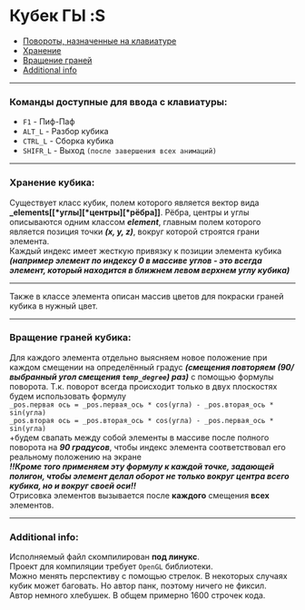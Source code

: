 # Кубек ГЫ :S
* [Повороты, назначенные на клавиатуре](#keyboard)
* [Хранение](#storage)
* [Вращение граней](#rotate)
* [Additional info](#add_info)
***
### <a name="keyboard">Команды доступные для ввода с клавиатуры:</a>
 * `F1` - Пиф-Паф
 * `ALT_L` - Разбор кубика
 * `CTRL_L` - Сборка кубика
 * `SHIFR_L` - Выход `(после завершения всех анимаций)`
***
### <a name="storage">Хранение кубика:</a>
Существует класс кубик, полем которого является вектор вида **_elements[[\*углы][\*центры][\*рёбра]]**. Рёбра, центры и углы описываются одним классом ***element***, главным полем которого является позиция точки ***(x, y, z)***, вокруг которой строятся грани элемента.  
Каждый индекс имеет жесткую привязку к позиции элемента кубика ***(например элемент по индексу 0 в массиве углов - это всегда элемент, который находится в ближнем левом верхнем углу кубика)***
***
Также в классе элемента описан массив цветов для покраски граней кубика в нужный цвет.

***
### <a name="rotate">Вращение граней кубика:</a>
Для каждого элемента отдельно выясняем новое положение при каждом смещении на определённый градус ***(смещения повторяем (90/выбранный угол смещения `temp_degree`) раз)*** с помощью формулы поворота. Т.к. поворот всегда происходит только в двух плоскостях будем использовать формулу  
`_pos.первая ось = _pos.первая_ось * cos(угла) - _pos.вторая_ось * sin(угла)`  
`_pos.вторая ось = _pos.вторая_ось * cos(угла) - _pos.первая_ось * sin(угла)`  
+будем свапать между собой элементы в массиве после полного поворота на ***90 градусов***, чтобы индекс элемента соответствовал его реальному положению на экране  
***!!Кроме того применяем эту формулу к каждой точке, задающей полигон, чтобы элемент делал оборот не только вокруг центра всего кубика, но и вокруг своей оси!!***  
Отрисовка элементов вызывается после **каждого** смещения **всех** элементов.
***
### <a name="add_info">Additional info</a>:
Исполняемый файл скомпилирован **под линукс**.  
Проект для компиляции требует `OpenGL` библиотеки.  
Можно менять перспективу с помощью стрелок.
В некоторых случаях кубик может баговать. Но автор панк, поэтому ничего не фиксил.  
Автор немного хлебушек.
В общем примерно 1600 строчек кода.
